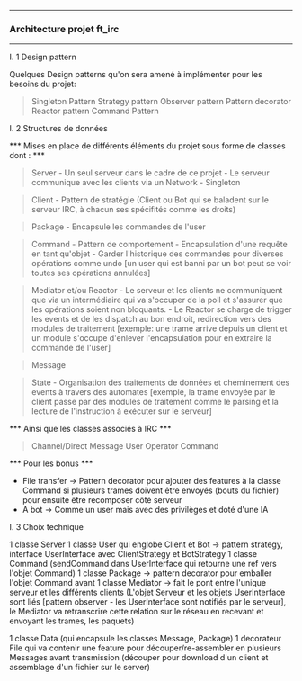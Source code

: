 ----------------------------------
### Architecture projet ft_irc ###
----------------------------------

I. 1 Design pattern

Quelques Design patterns qu'on sera amené à implémenter pour les besoins du projet:

> Singleton Pattern
> Strategy pattern
> Observer pattern
> Pattern decorator
> Reactor pattern
> Command Pattern

I. 2 Structures de données

*** Mises en place de différents éléments du projet sous forme de classes dont : ***

> Server
	- Un seul serveur dans le cadre de ce projet
	- Le serveur communique avec les clients via un Network
	- Singleton

> Client
	- Pattern de stratégie (Client ou Bot qui se baladent sur le serveur IRC, à chacun ses spécifités comme les droits)

> Package
	- Encapsule les commandes de l'user

> Command 
	- Pattern de comportement
	- Encapsulation d'une requête en tant qu'objet
	- Garder l'historique des commandes pour diverses opérations comme undo [un user qui est banni par un bot peut se voir toutes ses opérations annulées]

> Mediator et/ou Reactor
	- Le serveur et les clients ne communiquent que via un intermédiaire qui va s'occuper de la poll et s'assurer que les opérations soient non bloquants.
	- Le Reactor se charge de trigger les events et de les dispatch au bon endroit, redirection vers des modules de traitement [exemple: une trame arrive depuis un client et un module s'occupe d'enlever l'encapsulation pour en extraire la commande de l'user]

> Message

> State
	- Organisation des traitements de données et cheminement des events à travers des automates [exemple, la trame envoyée par le client passe par des modules de traitement comme le parsing et la lecture de l'instruction à exécuter sur le serveur]

*** Ainsi que les classes associés à IRC ***

> Channel/Direct Message
> User
> Operator
> Command

*** Pour les bonus ***

- File transfer -> Pattern decorator pour ajouter des features à la classe Command si plusieurs trames doivent être envoyés (bouts du fichier) pour ensuite être recomposer côté serveur
- A bot -> Comme un user mais avec des privilèges et doté d'une IA

I. 3 Choix technique

1 classe Server
1 classe User qui englobe Client et Bot -> pattern strategy, interface UserInterface avec ClientStrategy et BotStrategy 
1 classe Command (sendCommand dans UserInterface qui retourne une ref vers l'objet Command)
1 classe Package -> pattern decorator pour emballer l'objet Command avant 
1 classe Mediator -> fait le pont entre l'unique serveur et les différents clients (L'objet Serveur et les objets UserInterface sont liés [pattern observer - les UserInterface sont notifiés par le serveur], le Mediator va retranscrire cette relation sur le réseau en recevant et envoyant les trames, les paquets)

1 classe Data (qui encapsule les classes Message, Package)
1 decorateur File qui va contenir une feature pour découper/re-assembler en plusieurs Messages avant transmission (découper pour download d'un client et assemblage d'un fichier sur le server)
